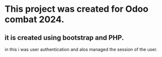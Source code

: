 
# This project was created for Odoo combat 2024.
## it is created using bootstrap and PHP.
in this i was user authentication and alos managed the session of the user.
